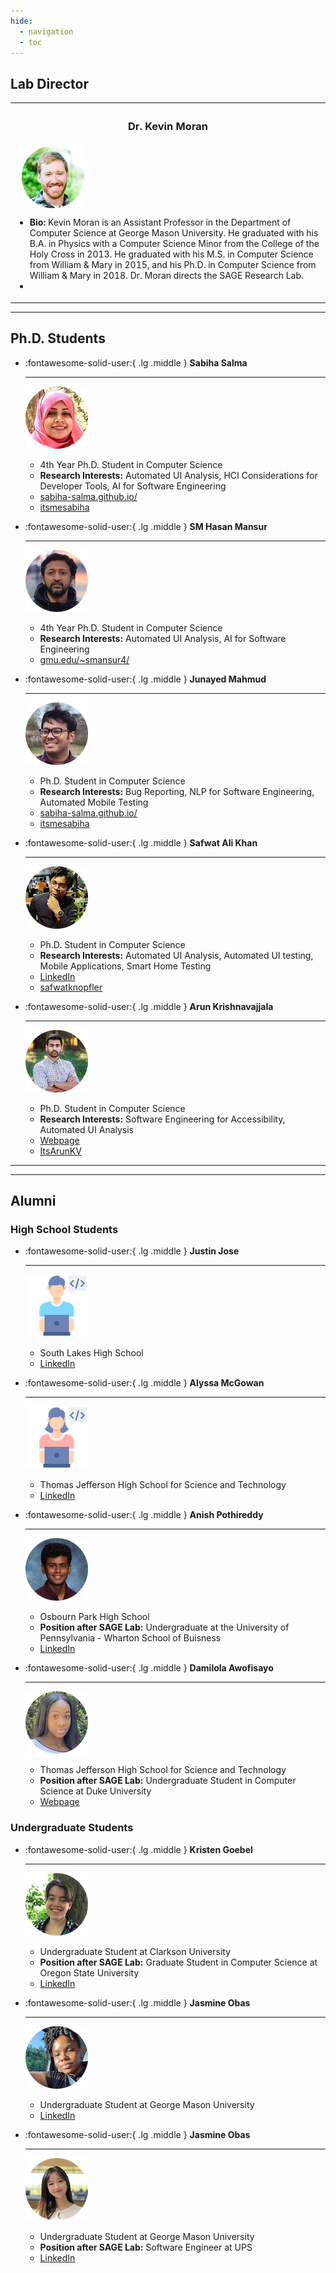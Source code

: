```yaml
---
hide:
  - navigation 
  - toc        
---
```


<script src="//code.iconify.design/1/1.0.6/iconify.min.js"></script>


## Lab Director

<table width="600px">
	<tr>
		<th width="50%"> <h3>Dr. Kevin Moran</h3> </th>
	</tr>
	<tr>
		<td width="600px">
			&nbsp;&nbsp; <img style="vertical-align:middle" src="../images/kevin.png">
			<ul>
				<li><b>Bio:</b> Kevin Moran is an Assistant Professor in the Department of Computer Science at George Mason University.  He graduated with his B.A. in Physics with a Computer Science Minor from the College of the Holy Cross in 2013. He graduated with his M.S. in Computer Science from William & Mary in 2015, and his Ph.D. in Computer Science from William & Mary in 2018. Dr. Moran directs the SAGE Research Lab.</li>
  				<li><a href="https://www.kpmoran.com"><span class="iconify" data-align="bottom" data-width="26" data-height="26" data-icon="bx:bxs-home" data-inline="false"></span></a>&nbsp;&nbsp;
  				<a href="https://twitter.com/kevpmo"><span class="iconify" data-align="bottom" data-width="26" data-height="26" data-icon="akar-icons:twitter-fill" data-inline="false"></span></a>&nbsp;&nbsp;
  				<a href="https://scholar.google.com/citations?user=CllWHUcAAAAJ&hl=en&gmla=AJsN-F78UepV0Z898WH2A0mfcnlI9zEgUSCK0ayjTjMDF7dgPL3vThX8UaBv6rYew576mmMsSow7N_8ZCVXG_vRZ3HHAoiU3Nt8MMFjR7yt78D4zLQK8GjKyO93tYocfbX54VSTN9Kac"><span class="iconify" data-align="bottom" data-width="26" data-height="26" data-icon="simple-icons:googlescholar" data-inline="false"></span></a>&nbsp;&nbsp;
  				<a href="https://gitlab.com/kpmoran"><span class="iconify" data-align="bottom" data-width="26" data-height="26" data-icon="cib:gitlab" data-inline="false"></span></a>&nbsp;&nbsp;
  				<a href="https://github.com/kpmoran"><span class="iconify" data-align="bottom" data-width="24" data-height="24" data-icon="ant-design:github-filled" data-inline="false"></span></a></li>
  			<ul>
		</td>
	</tr>
</table>

-------------------

## Ph.D. Students

<div class="grid cards" markdown>

-   :fontawesome-solid-user:{ .lg .middle } __Sabiha Salma__

    ---
    
	![Sabiha Headshot](../images/sabiha.png)
	
    *  4th Year Ph.D. Student in Computer Science
    *  **Research Interests:** Automated UI Analysis, HCI Considerations for Developer Tools, AI for Software Engineering
    *  <span class="iconify" data-align="bottom" data-width="11" data-height="11" data-icon="el:home-alt" data-inline="false"></span> <a href="https://sabiha-salma.github.io/">sabiha-salma.github.io/</a>
    *  <span class="iconify" data-align="bottom" data-width="12" data-height="12" data-icon="logos:twitter" data-inline="false"></span> <a href="https://twitter.com/itsmesabiha">itsmesabiha</a>

-   :fontawesome-solid-user:{ .lg .middle } __SM Hasan Mansur__

    ---
    
	![Hasan Headshot](../images/hasan.png)
	
    *  4th Year Ph.D. Student in Computer Science
    *  **Research Interests:** Automated UI Analysis, AI for Software Engineering
    *  <span class="iconify" data-align="bottom" data-width="11" data-height="11" data-icon="el:home-alt" data-inline="false"></span> <a href="http://mason.gmu.edu/~smansur4/">gmu.edu/~smansur4/</a>

-   :fontawesome-solid-user:{ .lg .middle } __Junayed Mahmud__

    ---
    
	![Junayed Headshot](../images/junayed.png)
	
    *  Ph.D. Student in Computer Science
    *  **Research Interests:** Bug Reporting, NLP for Software Engineering, Automated Mobile Testing
    *  <span class="iconify" data-align="bottom" data-width="11" data-height="11" data-icon="el:home-alt" data-inline="false"></span> <a href="https://sabiha-salma.github.io/">sabiha-salma.github.io/</a>
    *  <span class="iconify" data-align="bottom" data-width="12" data-height="12" data-icon="logos:twitter" data-inline="false"></span> <a href="https://twitter.com/itsmesabiha">itsmesabiha</a>

-   :fontawesome-solid-user:{ .lg .middle } __Safwat Ali Khan__

    ---
    
	![Safwat Headshot](../images/safwat.png)
	
    *  Ph.D. Student in Computer Science
    *  **Research Interests:** Automated UI Analysis, Automated UI testing, Mobile Applications, Smart Home Testing
    *  <span class="iconify" data-align="bottom" data-width="11" data-height="11" data-icon="el:home-alt" data-inline="false"></span> <a href="https://www.linkedin.com/in/safwat-ali-khan">LinkedIn</a>
    *  <span class="iconify" data-align="bottom" data-width="12" data-height="12" data-icon="logos:twitter" data-inline="false"></span> <a href="https://twitter.com/safwatknopfler">safwatknopfler</a>

-   :fontawesome-solid-user:{ .lg .middle } __Arun Krishnavajjala__

    ---
    
	![Arun Headshot](../images/arun.png)
	
    *  Ph.D. Student in Computer Science
    *  **Research Interests:** Software Engineering for Accessibility, Automated UI Analysis
    *  <span class="iconify" data-align="bottom" data-width="11" data-height="11" data-icon="el:home-alt" data-inline="false"></span> <a href="http://arunkv.com/">Webpage</a>
    *  <span class="iconify" data-align="bottom" data-width="12" data-height="12" data-icon="logos:twitter" data-inline="false"></span> <a href="https://twitter.com/ItsArunKV">ItsArunKV</a>

</div>

-------------------

<!---## Undergraduate Students-->


<!---## High School Students--->

-------------------
## Alumni

### High School Students

<div class="grid cards" markdown>

-   :fontawesome-solid-user:{ .lg .middle } __Justin Jose__

    ---
    
    ![Justin Headshot](./images/man.png)
    
    *  South Lakes High School
    *  <span class="iconify" data-align="bottom" data-width="11" data-height="11" data-icon="el:home-alt" data-inline="false"></span> <a href="https://www.linkedin.com/in/jasmine-obas-burdette/">LinkedIn</a>


-   :fontawesome-solid-user:{ .lg .middle } __Alyssa McGowan__

    ---
    
    ![Alyssa Headshot](./images/woman.png)
    
    *  Thomas Jefferson High School for Science and Technology
    *  <span class="iconify" data-align="bottom" data-width="11" data-height="11" data-icon="el:home-alt" data-inline="false"></span> <a href="https://www.linkedin.com/in/jasmine-obas-burdette/">LinkedIn</a>

-   :fontawesome-solid-user:{ .lg .middle } __Anish Pothireddy__

    ---
    
	![Anish Headshot](./images/anish.png)
	
    *  Osbourn Park High School
    *  **Position after SAGE Lab:** Undergraduate at the University of Pennsylvania - Wharton School of Buisness
    *  <span class="iconify" data-align="bottom" data-width="11" data-height="11" data-icon="el:home-alt" data-inline="false"></span> <a href="https://www.linkedin.com/in/anish-c-pothireddy/">LinkedIn</a>

-   :fontawesome-solid-user:{ .lg .middle } __Damilola Awofisayo__

    ---
    
	![Dami Headshot](../images/dami.png)
	
    *  Thomas Jefferson High School for Science and Technology
    *  **Position after SAGE Lab:** Undergraduate Student in Computer Science at Duke University
    *  <span class="iconify" data-align="bottom" data-width="11" data-height="11" data-icon="el:home-alt" data-inline="false"></span> <a href="https://damilolaawofisayo.me">Webpage</a>
   
</div>

### Undergraduate Students

<div class="grid cards" markdown>

-   :fontawesome-solid-user:{ .lg .middle } __Kristen Goebel__

    ---
    
	![Kristen Headshot](../images/kristen.png)
	
    *  Undergraduate Student at Clarkson University
    *  **Position after SAGE Lab:** Graduate Student in Computer Science at Oregon State University
    *  <span class="iconify" data-align="bottom" data-width="11" data-height="11" data-icon="el:home-alt" data-inline="false"></span> <a href="http://linkedin.com/in/kgoeb">LinkedIn</a>

-   :fontawesome-solid-user:{ .lg .middle } __Jasmine Obas__

    ---
    
	![Jas Headshot](../images/jas.png)
	
    *  Undergraduate Student at George Mason University
    *  <span class="iconify" data-align="bottom" data-width="11" data-height="11" data-icon="el:home-alt" data-inline="false"></span> <a href="https://www.linkedin.com/in/jasmine-obas-burdette/">LinkedIn</a>

-   :fontawesome-solid-user:{ .lg .middle } __Jasmine Obas__

    ---
    
	![Yule Headshot](../images/yule.png)
	
    *  Undergraduate Student at George Mason University
    *  **Position after SAGE Lab:** Software Engineer at UPS
    *  <span class="iconify" data-align="bottom" data-width="11" data-height="11" data-icon="el:home-alt" data-inline="false"></span> <a href="https://www.linkedin.com/in/yule-zhang-2870631b3/?original_referer=">LinkedIn</a>


</div>